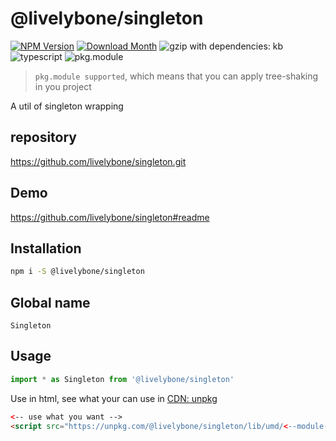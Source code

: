 # @livelybone/singleton
[![NPM Version](http://img.shields.io/npm/v/@livelybone/singleton.svg?style=flat-square)](https://www.npmjs.com/package/@livelybone/singleton)
[![Download Month](http://img.shields.io/npm/dm/@livelybone/singleton.svg?style=flat-square)](https://www.npmjs.com/package/@livelybone/singleton)
![gzip with dependencies: kb](https://img.shields.io/badge/gzip--with--dependencies-kb-brightgreen.svg "gzip with dependencies: kb")
![typescript](https://img.shields.io/badge/typescript-supported-blue.svg "typescript")
![pkg.module](https://img.shields.io/badge/pkg.module-supported-blue.svg "pkg.module")

> `pkg.module supported`, which means that you can apply tree-shaking in you project

A util of singleton wrapping

## repository
https://github.com/livelybone/singleton.git

## Demo
https://github.com/livelybone/singleton#readme

## Installation
```bash
npm i -S @livelybone/singleton
```

## Global name
`Singleton`

## Usage
```js
import * as Singleton from '@livelybone/singleton'
```

Use in html, see what your can use in [CDN: unpkg](https://unpkg.com/@livelybone/singleton/lib/umd/)
```html
<-- use what you want -->
<script src="https://unpkg.com/@livelybone/singleton/lib/umd/<--module-->.js"></script>
```
